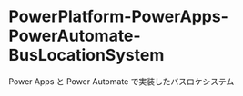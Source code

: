 # PowerPlatform-PowerApps-PowerAutomate-BusLocationSystem
 Power Apps と Power Automate で実装したバスロケシステム

